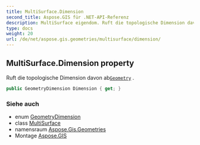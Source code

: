 ```yaml
---
title: MultiSurface.Dimension
second_title: Aspose.GIS für .NET-API-Referenz
description: MultiSurface eigendom. Ruft die topologische Dimension davon abGeometry .
type: docs
weight: 20
url: /de/net/aspose.gis.geometries/multisurface/dimension/
---
```

## MultiSurface.Dimension property

Ruft die topologische Dimension davon ab[`Geometry`](../../geometry/) .

```csharp
public GeometryDimension Dimension { get; }
```

### Siehe auch

* enum [GeometryDimension](../../geometrydimension/)
* class [MultiSurface](../)
* namensraum [Aspose.Gis.Geometries](../../multisurface/)
* Montage [Aspose.GIS](../../../)


